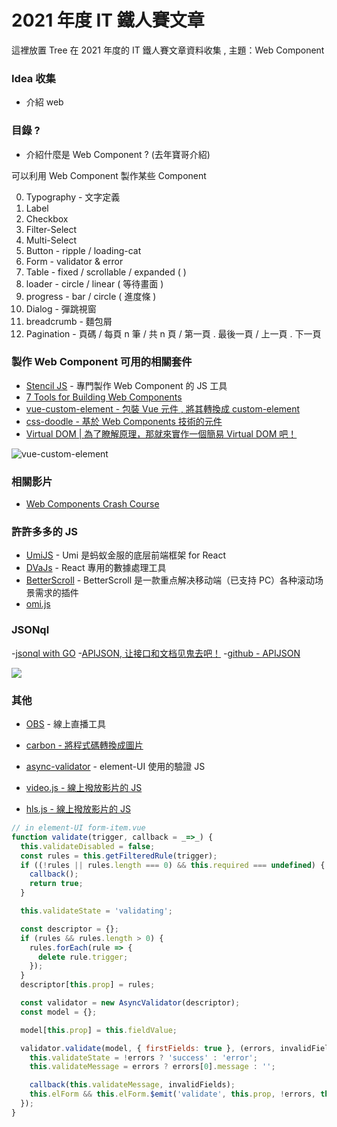 # 2021 年度 IT 鐵人賽文章

這裡放置 Tree 在 2021 年度的 IT 鐵人賽文章資料收集 , 主題：Web Component

### Idea 收集

- 介紹 web

### 目錄 ?

- 介紹什麼是 Web Component ? (去年寶哥介紹)

可以利用 Web Component 製作某些 Component 

0. Typography - 文字定義
1. Label 
2. Checkbox 
3. Filter-Select 
4. Multi-Select 
5. Button - ripple / loading-cat 
6. Form - validator & error
7. Table - fixed / scrollable / expanded (  )
8. loader - circle / linear ( 等待畫面 )
9. progress - bar / circle ( 進度條 )
10. Dialog - 彈跳視窗
11. breadcrumb - 麵包屑 
12. Pagination - 頁碼 / 每頁 n 筆 / 共 n 頁 / 第一頁 . 最後一頁 / 上一頁 . 下一頁

### 製作 Web Component 可用的相關套件

- [Stencil JS](https://blog.techbridge.cc/2020/03/30/stencil-claps-web-component/) - 專門製作 Web Component 的 JS 工具
- [7 Tools for Building Web Components](https://blog.bitsrc.io/7-tools-for-developing-web-components-in-2019-1d5b7360654d)
- [vue-custom-element - 包裝 Vue 元件 , 將其轉換成 custom-element](https://github.com/karol-f/vue-custom-element)
- [css-doodle - 基於 Web Components 技術的元件](https://css-doodle.com/)
- [Virtual DOM | 為了瞭解原理，那就來實作一個簡易 Virtual DOM 吧！](https://medium.com/%E6%89%8B%E5%AF%AB%E7%AD%86%E8%A8%98/build-a-simple-virtual-dom-5cf12ccf379f)


![vue-custom-element](https://github.com/karol-f/vue-custom-element/raw/master/demo/assets/images/vue-custom-element-schema.png)

### 相關影片

- [Web Components Crash Course](https://www.youtube.com/watch?v=PCWaFLy3VUo&t=940s)

### 許許多多的 JS

- [UmiJS](https://umijs.org/zh-CN/docs) - Umi 是蚂蚁金服的底层前端框架 for React 
- [DVaJs](https://dvajs.com/guide/#%E7%89%B9%E6%80%A7) - React 專用的數據處理工具
- [BetterScroll](https://better-scroll.github.io/docs/zh-CN/guide/base-scroll-options.html#scrollx) - BetterScroll 是一款重点解决移动端（已支持 PC）各种滚动场景需求的插件
- [omi.js](https://github.com/Tencent/omi/tree/v6/packages/omi-30-seconds#font-face-doesnt-work-in-shadow-dom)

### JSONql

-[jsonql with GO](https://github.com/elgs/jsonql)
-[APIJSON, 让接口和文档见鬼去吧！](https://my.oschina.net/tommylemon/blog/805459)
-[github - APIJSON](https://github.com/Tencent/APIJSON)

![](https://camo.githubusercontent.com/d2ac0b753e96c7c1a2bd92fe38cbc7cae9b64d8b0ff2821b30f0e0886d895389/68747470733a2f2f6f7363696d672e6f736368696e612e6e65742f6f73636e65742f75702d65323132343065663337373033323665653630313565303532323236643064613138342e4a504547)

### 其他

- [OBS](https://obsproject.com/) - 線上直播工具 
- [carbon - 將程式碼轉換成圖片](https://carbon.now.sh/)

- [async-validator](https://github.com/yiminghe/async-validator) - element-UI 使用的驗證 JS

- [video.js - 線上撥放影片的 JS](https://videojs.com/getting-started)
- [hls.js - 線上撥放影片的 JS](https://videojs.com/getting-started)

```javascript
// in element-UI form-item.vue 
function validate(trigger, callback = _=>_) {
  this.validateDisabled = false;
  const rules = this.getFilteredRule(trigger);
  if ((!rules || rules.length === 0) && this.required === undefined) {
    callback();
    return true;
  }

  this.validateState = 'validating';

  const descriptor = {};
  if (rules && rules.length > 0) {
    rules.forEach(rule => {
      delete rule.trigger;
    });
  }
  descriptor[this.prop] = rules;

  const validator = new AsyncValidator(descriptor);
  const model = {};

  model[this.prop] = this.fieldValue;

  validator.validate(model, { firstFields: true }, (errors, invalidFields) => {
    this.validateState = !errors ? 'success' : 'error';
    this.validateMessage = errors ? errors[0].message : '';

    callback(this.validateMessage, invalidFields);
    this.elForm && this.elForm.$emit('validate', this.prop, !errors, this.validateMessage || null);
  });
}
```
